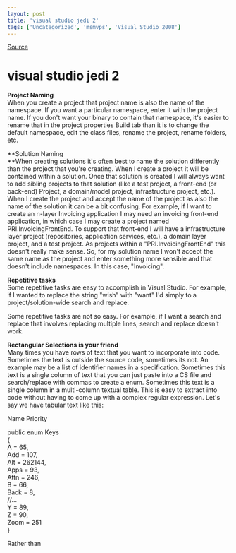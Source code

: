 ```yaml
---
layout: post
title: 'visual studio jedi 2'
tags: ['Uncategorized', 'msmvps', 'Visual Studio 2008']
---
```

[Source](http://blogs.msmvps.com/peterritchie/2008/11/14/visual-studio-jedi-2/ "Permalink to visual studio jedi 2")

# visual studio jedi 2

**Project Naming**   
When you create a project that project name is also the name of the namespace. If you want a particular namespace, enter it with the project name. If you don't want your binary to contain that namespace, it's easier to rename that in the project properties Build tab than it is to change the default namespace, edit the class files, rename the project, rename folders, etc. 

**Solution Naming   
**When creating solutions it's often best to name the solution differently than the project that you're creating. When I create a project it will be contained within a solution. Once that solution is created I will always want to add sibling projects to that solution (like a test project, a front-end (or back-end) Project, a domain/model project, infrastructure project, etc.). When I create the project and accept the name of the project as also the name of the solution it can be a bit confusing. For example, if I want to create an n-layer Invoicing application I may need an invoicing front-end application, in which case I may create a project named PRI.InvoicingFrontEnd. To support that front-end I will have a infrastructure layer project (repositories, application services, etc.), a domain layer project, and a test project. As projects within a "PRI.InvoicingFrontEnd" this doesn't really make sense. So, for my solution name I won't accept the same name as the project and enter something more sensible and that doesn't include namespaces. In this case, "Invoicing". 

**Repetitive tasks**   
Some repetitive tasks are easy to accomplish in Visual Studio. For example, if I wanted to replace the string "wish" with "want" I'd simply to a project/solution-wide search and replace. 

Some repetitive tasks are not so easy. For example, if I want a search and replace that involves replacing multiple lines, search and replace doesn't work. 

**Rectangular Selections is your friend**   
Many times you have rows of text that you want to incorporate into code. Sometimes the text is outside the source code, sometimes its not. An example may be a list of identifier names in a specification. Sometimes this text is a single column of text that you can just paste into a CS file and search/replace with commas to create a enum. Sometimes this text is a single column in a multi-column textual table. This is easy to extract into code without having to come up with a complex regular expression. Let's say we have tabular text like this: 

Name Priority 

public enum Keys   
{   
 A = 65,   
 Add = 107,   
 Alt = 262144,   
 Apps = 93,   
 Attn = 246,   
 B = 66,   
 Back = 8,   
//…   
 Y = 89,   
 Z = 90,   
 Zoom = 251   
} 

Rather than 


